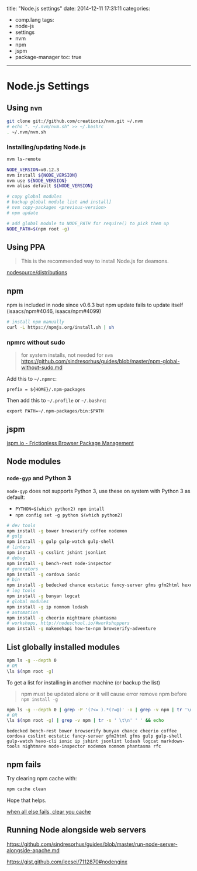 title: "Node.js settings"
date: 2014-12-11 17:31:11
categories:
- comp.lang
tags:
- node-js
- settings
- nvm
- npm
- jspm
- package-manager
toc: true
---

# Node.js Settings

## Using `nvm`

```sh
git clone git://github.com/creationix/nvm.git ~/.nvm
# echo ". ~/.nvm/nvm.sh" >> ~/.bashrc
. ~/.nvm/nvm.sh
```

### Installing/updating Node.js

```sh
nvm ls-remote

NODE_VERSION=v0.12.3
nvm install ${NODE_VERSION}
nvm use ${NODE_VERSION}
nvm alias default ${NODE_VERSION}

# copy global modules
# backup global module list and install]
# nvm copy-packages <previous-version>
# npm update

# add global module to NODE_PATH for require() to pick them up
NODE_PATH=$(npm root -g)
```

## Using PPA

> This is the recommended way to install Node.js for deamons.

[nodesource/distributions](https://github.com/nodesource/distributions)

## npm

npm is included in node since v0.6.3
but npm update fails to update itself (isaacs/npm#4046, isaacs/npm#4099)

```sh
# install npm manually
curl -L https://npmjs.org/install.sh | sh
```

### npmrc without sudo

> for system installs, not needed for `nvm`  
> https://github.com/sindresorhus/guides/blob/master/npm-global-without-sudo.md

Add this to `~/.npmrc`:
```
prefix = ${HOME}/.npm-packages
```

Then add this to `~/.profile` or `~/.bashrc`:
```
export PATH=~/.npm-packages/bin:$PATH
```

## jspm

[jspm.io - Frictionless Browser Package Management](http://jspm.io/)


## Node modules

### `node-gyp` and Python 3

`node-gyp` does not supports Python 3, use these on system with Python 3 as default:
- `PYTHON=$(which python2) npm intall`
- `npm config set -g python $(which python2)`

```sh
# dev tools
npm install -g bower browserify coffee nodemon
# gulp
npm install -g gulp gulp-watch gulp-shell
# linters
npm install -g csslint jshint jsonlint
# debug
npm install -g bench-rest node-inspector
# generators
npm install -g cordova ionic
# bin
npm install -g bedecked chance ecstatic fancy-server gfms gfm2html hexo-cli markdown-tools rfc
# log tools
npm install -g bunyan logcat
# global modules
npm install -g ip nomnom lodash
# automation
npm install -g cheerio nightmare phantasma
# workshops, http://nodeschool.io/#workshoppers
npm install -g makemehapi how-to-npm browserify-adventure
```

## List globally installed modules

```sh
npm ls -g --depth 0
# OR
\ls $(npm root -g)
```

To get a list for installing in another machine (or backup the list)
> npm must be updated alone or it will cause error
> remove npm before `npm install -g`

```sh
npm ls -g --depth 0 | grep -P '(?<= ).*(?=@)' -o | grep -v npm | tr '\n' ' ' && echo
# OR
\ls $(npm root -g) | grep -v npm | tr -s ' \t\n' ' ' && echo
```

```
bedecked bench-rest bower browserify bunyan chance cheerio coffee cordova csslint ecstatic fancy-server gfm2html gfms gulp gulp-shell gulp-watch hexo-cli ionic ip jshint jsonlint lodash logcat markdown-tools nightmare node-inspector nodemon nomnom phantasma rfc
```

## npm fails

Try clearing npm cache with:

```sh
npm cache clean
```

Hope that helps.

[when all else fails, clear you cache](http://codebetter.com/glennblock/2012/02/27/my-tale-of-npm-woe-when-all-else-fails-clear-you-cache/)

## Running Node alongside web servers

https://github.com/sindresorhus/guides/blob/master/run-node-server-alongside-apache.md

https://gist.github.com/leesei/7112870#nodenginx
